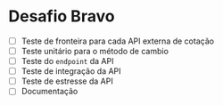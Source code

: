 # Desafio Bravo

- [ ] Teste de fronteira para cada API externa de cotação
- [ ] Teste unitário para o método de cambio
- [ ] Teste do `endpoint` da API
- [ ] Teste de integração da API
- [ ] Teste de estresse da API
- [ ] Documentação
